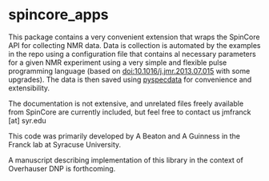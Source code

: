 # spincore_apps

This package contains a very convenient extension that wraps the SpinCore API for collecting NMR data.  Data is collection is automated by the examples in the repo using a configuration file that contains al necessary parameters for a given NMR experiment using a very simple and flexible pulse programming language (based on [doi:10.1016/j.jmr.2013.07.015](http://doi.org/10.1016/j.jmr.2013.07.015) with some upgrades). The data is then saved using [pyspecdata](https://jmfrancklab.github.io/pyspecdata) for convenience and extensibility. 

The documentation is not extensive, and unrelated files freely available from SpinCore are currently included, but feel free to contact us jmfranck [at] syr.edu

This code was primarily developed by A Beaton and A Guinness in the Franck lab at Syracuse University.

A manuscript describing implementation of this library in the context of Overhauser DNP is forthcoming.
